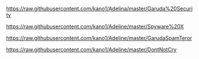 
https://raw.githubusercontent.com/kano1/Adelina/master/Garuda%20Security

https://raw.githubusercontent.com/kano1/Adeline/master/Spyware%20X

https://raw.githubusercontent.com/kano1/Adeline/master/GarudaSpamTeror

https://raw.githubusercontent.com/kano1/Adeline/master/DontNotCry
